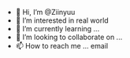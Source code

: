 - 👋 Hi, I’m @Ziinyuu
- 👀 I’m interested in real world 
- 🌱 I’m currently learning ...
- 💞️ I’m looking to collaborate on ...
- 📫 How to reach me ... email 

<!---
Ziinyuu/Ziinyuu is a ✨ special ✨ repository because its `README.md` (this file) appears on your GitHub profile.
You can click the Preview link to take a look at your changes.
--->
